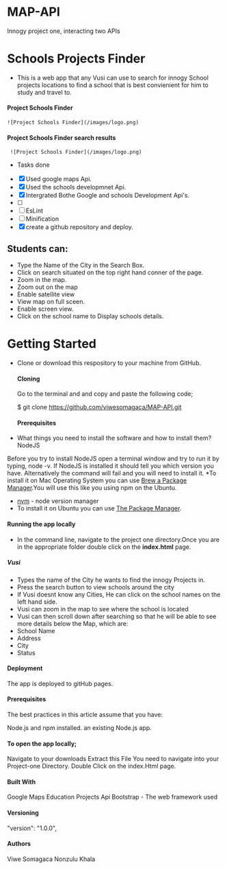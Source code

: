 # MAP-API
Innogy project one, interacting two APIs

# Schools Projects Finder
* This is a web app that any Vusi can use to search for innogy School projects locations to find a school that is best convienient
 for him to study and travel to.
 
 #### Project Schools Finder
    ![Project Schools Finder](/images/logo.png)


 #### Project Schools Finder search results
     ![Project Schools Finder](/images/logo.png)



* Tasks done
 -[x] Used google maps Api.
 -[x] Used the schools developmnet Api.
 -[x] Intergrated Bothe Google and schools Development Api's.
 -[ ]
 -[ ] EsLint
 -[ ] Minification
 -[x] create a github repository and deploy.
 
## Students can:
  * Type the Name of the City in the Search Box.
  * Click on search situated on the top right hand conner of the page.
  * Zoom in the map.
  * Zoom out on the map
  * Enable satellite view
  * View map on full sceen.
  * Enable screen view.
  * Click on the school name to Display schools details.

# Getting Started

* Clone or download this respository to your machine from GitHub.

   #### Cloning
     Go to the terminal and and copy and paste the following code;

   $ git clone https://github.com/viwesomagaca/MAP-API.git
   
  #### Prerequisites

* What things you need to install the software and how to install them?
    NodeJS

Before you try to install NodeJS open a terminal window and try to run it by typing, node -v. If NodeJS is installed it should tell you which version you have. Alternatively the command will fail and you will need to install it.
*To install it on Mac Operating System you can use [Brew a Package Manager](https://brew.sh/).You will use this like you using npm on the Ubuntu.
*  [nvm](https://github.com/creationix/nvm)  - node version manager
* To install it on Ubuntu you can use [The Package Manager](https://nodejs.org/en/download/package-manager/).

#### Running the app locally
 * In the command line, navigate to the project one directory.Once you are in the appropriate folder double click on the __index.html__ page.


##### Vusi
  * Types the name of the City he wants to find the innogy Projects in.
  * Press the search button to view schools around the city
  * If Vusi doesnt know any Cities, He can click on the school names on the left hand side.
  * Vusi can zoom in the map to see where the school is located
  * Vusi can then scroll down after searching so that he will be able to see more details below the Map, which are:
   * School Name
   * Address
   * City
   * Status

#### Deployment
The app is deployed to gitHub pages. 

#### Prerequisites
The best practices in this article assume that you have:

Node.js and npm installed.
an existing Node.js app.

#### To open the app locally;
Navigate to your downloads
Extract this File
You need to navigate into your Project-one Directory.
Double Click on the index.Html page.

#### Built With
Google Maps
Education Projects Api
Bootstrap - The web framework used

#### Versioning
"version": "1.0.0",

#### Authors
Viwe Somagaca 
Nonzulu Khala
